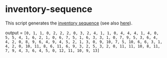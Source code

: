 # inventory-sequence
This script generates the [inventory sequence](https://www.youtube.com/watch?v=rBU9E-ZOZAI) (see also [here](https://oeis.org/search?q=inventory&language=english&go=Search)). 

output = `[0, 1, 1, 0, 2, 2, 2, 0, 3, 2, 4, 1, 1, 0, 4, 4, 4, 1, 4, 0, 5, 5, 4, 1, 6, 2, 1, 0, 6, 7, 5, 1, 6, 3, 3, 1, 0, 7, 9, 5, 3, 6, 4, 4, 2, 0, 8, 9, 6, 4, 9, 4, 5, 2, 1, 3, 0, 9, 10, 7, 5, 10, 6, 6, 3, 1, 4, 2, 0, 10, 11, 8, 6, 11, 6, 9, 3, 2, 5, 3, 2, 0, 11, 11, 10, 8, 11, 7, 9, 4, 3, 6, 4, 5, 0, 12, 11, 10, 9, 13]`